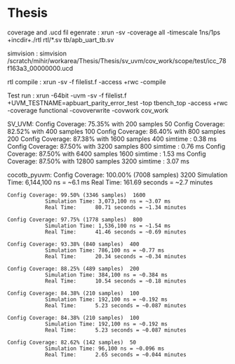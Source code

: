 # Thesis

coverage and .ucd fil egenrate  :  xrun -sv -coverage all -timescale 1ns/1ps +incdir+./rtl rtl/*.sv tb/apb_uart_tb.sv

simvision                       :  simvision /scratch/mihir/workarea/Thesis/Thesis/sv_uvm/cov_work/scope/test/icc_78f163a3_00000000.ucd  

rtl  compile                    :  xrun -sv -f filelist.f -access +rwc -compile

Test run : xrun -64bit -uvm -sv -f filelist.f +UVM_TESTNAME=apbuart_parity_error_test -top tbench_top -access +rwc -coverage functional -covoverwrite -covwork cov_work



SV_UVM:
    Config Coverage: 75.35% with 200 samples    50
    Config Coverage: 82.52% with 400 samples    100
    Config Coverage: 86.40% with 800 samples    200
    Config Coverage: 87.38% with 1600 samples   400     simtime : 0.38 ms
    Config Coverage: 87.50% with 3200 samples   800     simtime : 0.76 ms
    Config Coverage: 87.50% with 6400 samples   1600    simtime : 1.53 ms
    Config Coverage: 87.50% with 12800 samples  3200    simtime : 3.07 ms

cocotb_pyuvm:
    Config Coverage: 100.00% (7008 samples)  3200
                Simulation Time: 6,144,100 ns = ~6.1 ms
                Real Time:      161.69 seconds = ~2.7 minutes

    Config Coverage: 99.50% (3346 samples)  1600
                Simulation Time: 3,073,100 ns = ~3.07 ms
                Real Time:      80.71 seconds = ~1.34 minutes

    Config Coverage: 97.75% (1778 samples)  800
                Simulation Time: 1,536,100 ns = ~1.54 ms
                Real Time:      41.46 seconds = ~0.69 minutes
    
    Config Coverage: 93.38% (840 samples)  400
                Simulation Time: 786,100 ns = ~0.77 ms
                Real Time:      20.34 seconds = ~0.34 minutes

    Config Coverage: 88.25% (489 samples)  200
                Simulation Time: 384,100 ns = ~0.384 ms
                Real Time:      10.54 seconds = ~0.18 minutes
    
    Config Coverage: 84.38% (210 samples)  100
                Simulation Time: 192,100 ns = ~0.192 ms
                Real Time:      5.23 seconds = ~0.087 minutes
    
    Config Coverage: 84.38% (210 samples)  100
                Simulation Time: 192,100 ns = ~0.192 ms
                Real Time:      5.23 seconds = ~0.087 minutes
    
    Config Coverage: 82.62% (142 samples)  50
                Simulation Time: 96,100 ns = ~0.096 ms
                Real Time:      2.65 seconds = ~0.044 minutes

    